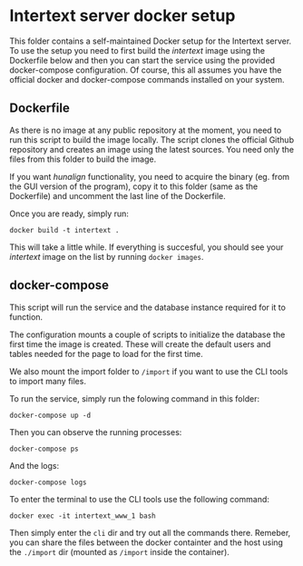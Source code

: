 # Intertext server docker setup

This folder contains a self-maintained Docker setup for the Intertext server. To use the setup you need to first build the *intertext* image using the Dockerfile below and then you can start the service using the provided docker-compose configuration. Of course, this all assumes you have the official docker and docker-compose commands installed on your system.

## Dockerfile

As there is no image at any public repository at the moment, you need to run this script to build the image locally. The script clones the official Github repository and creates an image using the latest sources. You need only the files from this folder to build the image.

If you want *hunalign* functionality, you need to acquire the binary (eg. from the GUI version of the program), copy it to this folder (same as the Dockerfile) and uncomment the last line of the Dockerfile.

Once you are ready, simply run:

```
docker build -t intertext .
```

This will take a little while. If everything is succesful, you should see your *intertext* image on the list by running `docker images`.

## docker-compose

This script will run the service and the database instance required for it to function. 

The configuration mounts a couple of scripts to initialize the database the first time the image is created. These will create the default users and tables needed for the page to load for the first time.

We also mount the import folder to `/import` if you want to use the CLI tools to import many files.

To run the service, simply run the folowing command in this folder:

```
docker-compose up -d
```

Then you can observe the running processes:

```
docker-compose ps
```

And the logs:

```
docker-compose logs
```

To enter the terminal to use the CLI tools use the following command:

```
docker exec -it intertext_www_1 bash
```

Then simply enter the `cli` dir and try out all the commands there. Remeber, you can share the files between the docker containter and the host using the `./import` dir (mounted as `/import` inside the container).
